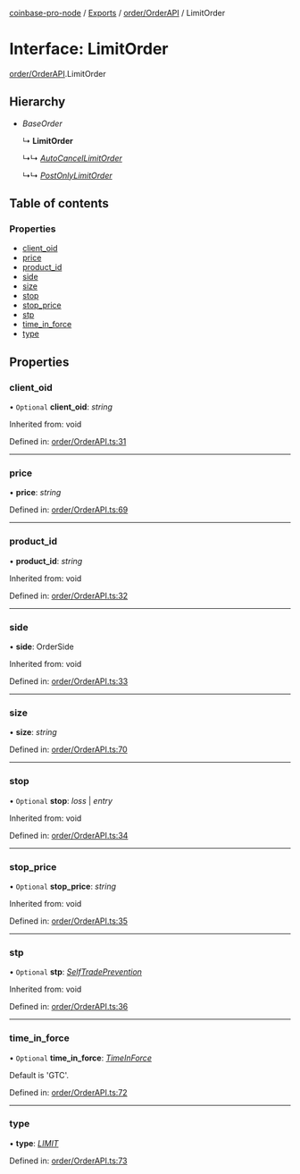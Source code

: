 [coinbase-pro-node](../README.md) / [Exports](../modules.md) / [order/OrderAPI](../modules/order_orderapi.md) / LimitOrder

# Interface: LimitOrder

[order/OrderAPI](../modules/order_orderapi.md).LimitOrder

## Hierarchy

* *BaseOrder*

  ↳ **LimitOrder**

  ↳↳ [*AutoCancelLimitOrder*](order_orderapi.autocancellimitorder.md)

  ↳↳ [*PostOnlyLimitOrder*](order_orderapi.postonlylimitorder.md)

## Table of contents

### Properties

- [client\_oid](order_orderapi.limitorder.md#client_oid)
- [price](order_orderapi.limitorder.md#price)
- [product\_id](order_orderapi.limitorder.md#product_id)
- [side](order_orderapi.limitorder.md#side)
- [size](order_orderapi.limitorder.md#size)
- [stop](order_orderapi.limitorder.md#stop)
- [stop\_price](order_orderapi.limitorder.md#stop_price)
- [stp](order_orderapi.limitorder.md#stp)
- [time\_in\_force](order_orderapi.limitorder.md#time_in_force)
- [type](order_orderapi.limitorder.md#type)

## Properties

### client\_oid

• `Optional` **client\_oid**: *string*

Inherited from: void

Defined in: [order/OrderAPI.ts:31](https://github.com/bennycode/coinbase-pro-node/blob/c3d8f7c/src/order/OrderAPI.ts#L31)

___

### price

• **price**: *string*

Defined in: [order/OrderAPI.ts:69](https://github.com/bennycode/coinbase-pro-node/blob/c3d8f7c/src/order/OrderAPI.ts#L69)

___

### product\_id

• **product\_id**: *string*

Inherited from: void

Defined in: [order/OrderAPI.ts:32](https://github.com/bennycode/coinbase-pro-node/blob/c3d8f7c/src/order/OrderAPI.ts#L32)

___

### side

• **side**: OrderSide

Inherited from: void

Defined in: [order/OrderAPI.ts:33](https://github.com/bennycode/coinbase-pro-node/blob/c3d8f7c/src/order/OrderAPI.ts#L33)

___

### size

• **size**: *string*

Defined in: [order/OrderAPI.ts:70](https://github.com/bennycode/coinbase-pro-node/blob/c3d8f7c/src/order/OrderAPI.ts#L70)

___

### stop

• `Optional` **stop**: *loss* \| *entry*

Inherited from: void

Defined in: [order/OrderAPI.ts:34](https://github.com/bennycode/coinbase-pro-node/blob/c3d8f7c/src/order/OrderAPI.ts#L34)

___

### stop\_price

• `Optional` **stop\_price**: *string*

Inherited from: void

Defined in: [order/OrderAPI.ts:35](https://github.com/bennycode/coinbase-pro-node/blob/c3d8f7c/src/order/OrderAPI.ts#L35)

___

### stp

• `Optional` **stp**: [*SelfTradePrevention*](../enums/order_orderapi.selftradeprevention.md)

Inherited from: void

Defined in: [order/OrderAPI.ts:36](https://github.com/bennycode/coinbase-pro-node/blob/c3d8f7c/src/order/OrderAPI.ts#L36)

___

### time\_in\_force

• `Optional` **time\_in\_force**: [*TimeInForce*](../enums/order_orderapi.timeinforce.md)

Default is 'GTC'.

Defined in: [order/OrderAPI.ts:72](https://github.com/bennycode/coinbase-pro-node/blob/c3d8f7c/src/order/OrderAPI.ts#L72)

___

### type

• **type**: [*LIMIT*](../enums/order_orderapi.ordertype.md#limit)

Defined in: [order/OrderAPI.ts:73](https://github.com/bennycode/coinbase-pro-node/blob/c3d8f7c/src/order/OrderAPI.ts#L73)
